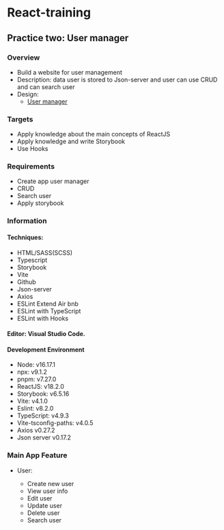 # React-training

## Practice two: User manager

### Overview

- Build a website for user management
- Description: data user is stored to Json-server and user can use CRUD and can search user
- Design:
  - [User manager](https://webix.com/demos/user-manager/)

### Targets

- Apply knowledge about the main concepts of ReactJS
- Apply knowledge and write Storybook
- Use Hooks

### Requirements

- Create app user manager
- CRUD
- Search user
- Apply storybook

### Information

#### Techniques:

- HTML/SASS(SCSS)
- Typescript
- Storybook
- Vite
- Github
- Json-server
- Axios
- ESLint Extend Air bnb
- ESLint with TypeScript
- ESLint with Hooks

#### Editor: Visual Studio Code.

#### Development Environment

- Node: v16.17.1
- npx: v9.1.2
- pnpm: v7.27.0
- ReactJS: v18.2.0
- Storybook: v6.5.16
- Vite: v4.1.0
- Eslint: v8.2.0
- TypeScript: v4.9.3
- Vite-tsconfig-paths: v4.0.5
- Axios v0.27.2
- Json server v0.17.2

### Main App Feature

- User:

  - Create new user
  - View user info
  - Edit user
  - Update user
  - Delete user
  - Search user
